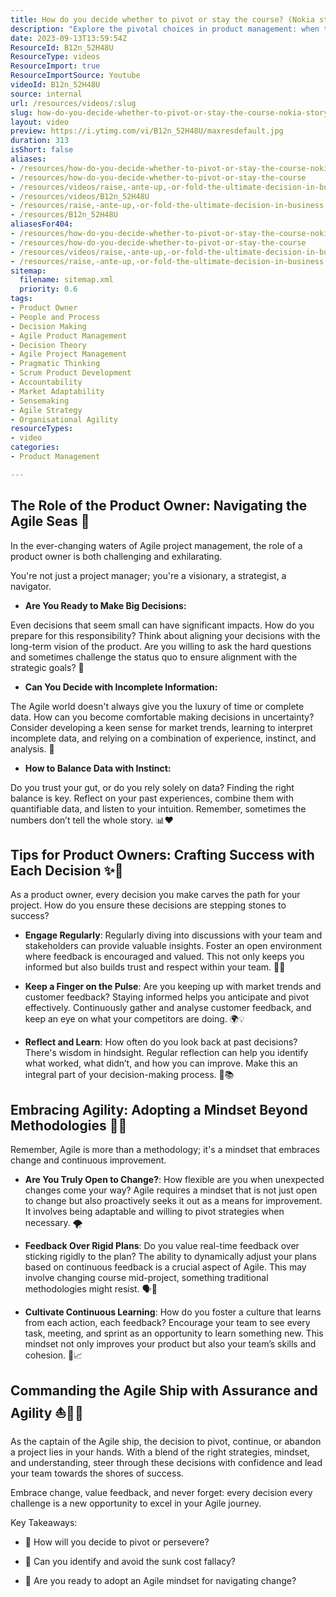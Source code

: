 ```yaml
---
title: How do you decide whether to pivot or stay the course? (Nokia story)
description: "Explore the pivotal choices in product management: when to pivot, persevere, or walk away. Join us for insights and real-world examples! \U0001F680"
date: 2023-09-13T13:59:54Z
ResourceId: B12n_52H48U
ResourceType: videos
ResourceImport: true
ResourceImportSource: Youtube
videoId: B12n_52H48U
source: internal
url: /resources/videos/:slug
slug: how-do-you-decide-whether-to-pivot-or-stay-the-course-nokia-story
layout: video
preview: https://i.ytimg.com/vi/B12n_52H48U/maxresdefault.jpg
duration: 313
isShort: false
aliases:
- /resources/how-do-you-decide-whether-to-pivot-or-stay-the-course-nokia-story-2
- /resources/how-do-you-decide-whether-to-pivot-or-stay-the-course
- /resources/videos/raise,-ante-up,-or-fold-the-ultimate-decision-in-business
- /resources/videos/B12n_52H48U
- /resources/raise,-ante-up,-or-fold-the-ultimate-decision-in-business
- /resources/B12n_52H48U
aliasesFor404:
- /resources/how-do-you-decide-whether-to-pivot-or-stay-the-course-nokia-story-2
- /resources/how-do-you-decide-whether-to-pivot-or-stay-the-course
- /resources/videos/raise,-ante-up,-or-fold-the-ultimate-decision-in-business
- /resources/raise,-ante-up,-or-fold-the-ultimate-decision-in-business
sitemap:
  filename: sitemap.xml
  priority: 0.6
tags:
- Product Owner
- People and Process
- Decision Making
- Agile Product Management
- Decision Theory
- Agile Project Management
- Pragmatic Thinking
- Scrum Product Development
- Accountability
- Market Adaptability
- Sensemaking
- Agile Strategy
- Organisational Agility
resourceTypes:
- video
categories:
- Product Management

---
```

## The Role of the Product Owner: Navigating the Agile Seas 🌊 

In the ever-changing waters of Agile project management, the role of a product owner is both challenging and exhilarating.  

You're not just a project manager; you're a visionary, a strategist, a navigator. 

- **Are You Ready to Make Big Decisions:**  

Even decisions that seem small can have significant impacts. How do you prepare for this responsibility? Think about aligning your decisions with the long-term vision of the product. Are you willing to ask the hard questions and sometimes challenge the status quo to ensure alignment with the strategic goals? 🤔 

- **Can You Decide with Incomplete Information:** 

The Agile world doesn't always give you the luxury of time or complete data. How can you become comfortable making decisions in uncertainty? Consider developing a keen sense for market trends, learning to interpret incomplete data, and relying on a combination of experience, instinct, and analysis. 🧭 

- **How to Balance Data with Instinct:**  

Do you trust your gut, or do you rely solely on data? Finding the right balance is key. Reflect on your past experiences, combine them with quantifiable data, and listen to your intuition. Remember, sometimes the numbers don’t tell the whole story. 📊❤️ 

## Tips for Product Owners: Crafting Success with Each Decision ✨🎯 

As a product owner, every decision you make carves the path for your project. How do you ensure these decisions are stepping stones to success? 

- **Engage Regularly**: Regularly diving into discussions with your team and stakeholders can provide valuable insights. Foster an open environment where feedback is encouraged and valued. This not only keeps you informed but also builds trust and respect within your team. 💬🤝 

- **Keep a Finger on the Pulse**: Are you keeping up with market trends and customer feedback? Staying informed helps you anticipate and pivot effectively. Continuously gather and analyse customer feedback, and keep an eye on what your competitors are doing. 🌍💡 

- **Reflect and Learn**: How often do you look back at past decisions? There's wisdom in hindsight. Regular reflection can help you identify what worked, what didn’t, and how you can improve. Make this an integral part of your decision-making process. 🤔📚 

## Embracing Agility: Adopting a Mindset Beyond Methodologies 🧠💫 

Remember, Agile is more than a methodology; it's a mindset that embraces change and continuous improvement. 

- **Are You Truly Open to Change?**: How flexible are you when unexpected changes come your way? Agile requires a mindset that is not just open to change but also proactively seeks it out as a means for improvement. It involves being adaptable and willing to pivot strategies when necessary. 🌪️ 

- **Feedback Over Rigid Plans**: Do you value real-time feedback over sticking rigidly to the plan? The ability to dynamically adjust your plans based on continuous feedback is a crucial aspect of Agile. This may involve changing course mid-project, something traditional methodologies might resist. 🗣️🔁 

- **Cultivate Continuous Learning**: How do you foster a culture that learns from each action, each feedback? Encourage your team to see every task, meeting, and sprint as an opportunity to learn something new. This mindset not only improves your product but also your team’s skills and cohesion. 🌱📈 

## Commanding the Agile Ship with Assurance and Agility ⛵👩‍✈️ 

As the captain of the Agile ship, the decision to pivot, continue, or abandon a project lies in your hands. With a blend of the right strategies, mindset, and understanding, steer through these decisions with confidence and lead your team towards the shores of success. 

Embrace change, value feedback, and never forget: every decision every challenge is a new opportunity to excel in your Agile journey. 

Key Takeaways: 

- 🔄 How will you decide to pivot or persevere? 

- 🚫 Can you identify and avoid the sunk cost fallacy? 

- 🤔 Are you ready to adopt an Agile mindset for navigating change?
